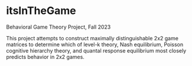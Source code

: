 # itsInTheGame
Behavioral Game Theory Project, Fall 2023

This project attempts to construct maximally distinguishable 2x2 game matrices 
to determine which of level-k theory, Nash equilibrium, Poisson cognitive
hierarchy theory, and quantal response equilibrium most closely predicts
behavior in 2x2 games.
